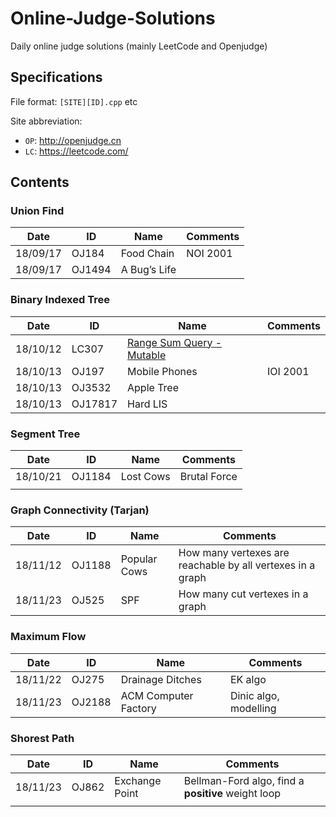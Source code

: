 # Online-Judge-Solutions
Daily online judge solutions (mainly LeetCode and Openjudge)

## Specifications

File format: `[SITE][ID].cpp` etc

Site abbreviation:

- `OP`: http://openjudge.cn
- `LC`: https://leetcode.com/

## Contents

### Union Find

| Date     | ID     | Name         | Comments |
| -------- | ------ | ------------ | -------- |
| 18/09/17 | OJ184  | Food Chain   | NOI 2001 |
| 18/09/17 | OJ1494 | A Bug’s Life |          |

### Binary Indexed Tree

| Date     | ID      | Name                                                         | Comments |
| -------- | ------- | ------------------------------------------------------------ | -------- |
| 18/10/12 | LC307   | [Range Sum Query - Mutable](https://leetcode.com/problems/range-sum-query-mutable/) |          |
| 18/10/13 | OJ197   | Mobile Phones                                                | IOI 2001 |
| 18/10/13 | OJ3532  | Apple Tree                                                   |          |
| 18/10/13 | OJ17817 | Hard LIS                                                     |          |

### Segment Tree

| Date     | ID     | Name      | Comments     |
| -------- | ------ | --------- | ------------ |
| 18/10/21 | OJ1184 | Lost Cows | Brutal Force |
|          |        |           |              |

### Graph Connectivity (Tarjan)

| Date     | ID     | Name         | Comments                                                   |
| -------- | ------ | ------------ | ---------------------------------------------------------- |
| 18/11/12 | OJ1188 | Popular Cows | How many vertexes are reachable by all vertexes in a graph |
| 18/11/23 | OJ525  | SPF          | How many cut vertexes in a graph                           |

### Maximum Flow

| Date     | ID     | Name                 | Comments              |
| -------- | ------ | -------------------- | --------------------- |
| 18/11/22 | OJ275  | Drainage Ditches     | EK algo               |
| 18/11/23 | OJ2188 | ACM Computer Factory | Dinic algo, modelling |

### Shorest Path

| Date     | ID    | Name           | Comments                                           |
| -------- | ----- | -------------- | -------------------------------------------------- |
| 18/11/23 | OJ862 | Exchange Point | Bellman-Ford algo, find a **positive** weight loop |
|          |       |                |                                                    |